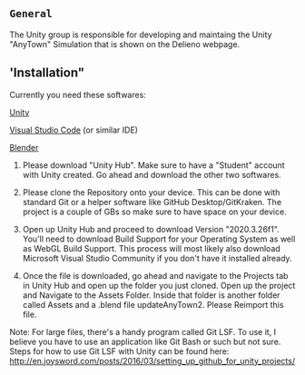 ## `General`

The Unity group is responsible for developing and maintaing the Unity "AnyTown" Simulation that is shown on the Delieno webpage. 

## 'Installation"
Currently you need these softwares:

[Unity](https://unity3d.com/get-unity/download)

[Visual Studio Code](https://code.visualstudio.com/) (or similar IDE)

[Blender](https://www.blender.org/)

1. Please download "Unity Hub". Make sure to have a "Student" account with Unity created. Go ahead and download the other two softwares.

2. Please clone the Repository onto your device. This can be done with standard Git or a helper software like GitHub Desktop/GitKraken. The project is a couple of GBs so make sure to have space on your device. 

3. Open up Unity Hub and proceed to download Version "2020.3.26f1". You'll need to download Build Support for your Operating System as well as WebGL Build Support. 
This process will most likely also download Microsoft Visual Studio Community if you don't have it installed already.

4. Once the file is downloaded, go ahead and navigate to the Projects tab in Unity Hub and open up the folder you just cloned. Open up the project and Navigate to the Assets Folder. Inside that folder is another folder called Assets and a .blend file updateAnyTown2. Please Reimport this file.

Note: For large files, there's a handy program called Git LSF. To use it, I believe you have to use an application like Git Bash or such but not sure. Steps for how to use Git LSF with Unity can be found here: http://en.joysword.com/posts/2016/03/setting_up_github_for_unity_projects/

